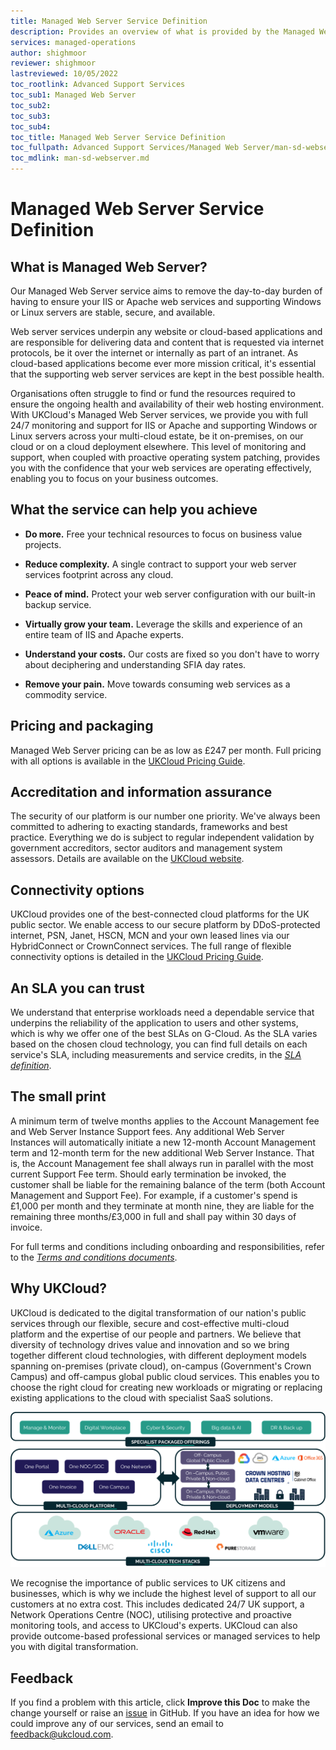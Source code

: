 ```yaml
---
title: Managed Web Server Service Definition
description: Provides an overview of what is provided by the Managed Web Server service
services: managed-operations
author: shighmoor
reviewer: shighmoor
lastreviewed: 10/05/2022
toc_rootlink: Advanced Support Services
toc_sub1: Managed Web Server
toc_sub2:
toc_sub3:
toc_sub4:
toc_title: Managed Web Server Service Definition
toc_fullpath: Advanced Support Services/Managed Web Server/man-sd-webserver.md
toc_mdlink: man-sd-webserver.md
---
```


# Managed Web Server Service Definition

## What is Managed Web Server?

Our Managed Web Server service aims to remove the day-to-day burden of having to ensure your IIS or Apache web services and supporting Windows or Linux servers are stable, secure, and available.

Web server services underpin any website or cloud-based applications and are responsible for delivering data and content that is requested via internet protocols, be it over the internet or internally as part of an intranet. As cloud-based applications become ever more mission critical, it's essential that the supporting web server services are kept in the best possible health.

Organisations often struggle to find or fund the resources required to ensure the ongoing health and availability of their web hosting environment. With UKCloud's Managed Web Server services, we provide you with full 24/7 monitoring and support for IIS or Apache and supporting Windows or Linux servers across your multi-cloud estate, be it on-premises, on our cloud or on a cloud deployment elsewhere. This level of monitoring and support, when coupled with proactive operating system patching, provides you with the confidence that your web services are operating effectively, enabling you to focus on your business outcomes.

## What the service can help you achieve

- **Do more.** Free your technical resources to focus on business value projects.

- **Reduce complexity.** A single contract to support your web server services footprint across any cloud.

- **Peace of mind.** Protect your web server configuration with our built-in backup service.

- **Virtually grow your team.** Leverage the skills and experience of an entire team of IIS and Apache experts.

- **Understand your costs.** Our costs are fixed so you don't have to worry about deciphering and understanding SFIA day rates.

- **Remove your pain.** Move towards consuming web services as a commodity service.

## Pricing and packaging

Managed Web Server pricing can be as low as £247 per month. Full pricing with all options is available in the [UKCloud Pricing Guide](https://ukcloud.com/pricing-guide).

## Accreditation and information assurance

The security of our platform is our number one priority. We've always been committed to adhering to exacting standards, frameworks and best practice. Everything we do is subject to regular independent validation by government accreditors, sector auditors and management system assessors. Details are available on the [UKCloud website](https://ukcloud.com/governance/).

## Connectivity options

UKCloud provides one of the best-connected cloud platforms for the UK public sector. We enable access to our secure platform by DDoS-protected internet, PSN, Janet, HSCN, MCN and your own leased lines via our HybridConnect or CrownConnect services. The full range of flexible connectivity options is detailed in the [UKCloud Pricing Guide](https://ukcloud.com/pricing-guide).

## An SLA you can trust

We understand that enterprise workloads need a dependable service that underpins the reliability of the application to users and other systems, which is why we offer one of the best SLAs on G-Cloud. As the SLA varies based on the chosen cloud technology, you can find full details on each service's SLA, including measurements and service credits, in the [*SLA definition*](../other/other-ref-sla-definition.md).

## The small print

A minimum term of twelve months applies to the Account Management fee and Web Server Instance Support fees. Any additional Web Server Instances will automatically initiate a new 12-month Account Management term and 12-month term for the new additional Web Server Instance. That is, the Account Management fee shall always run in parallel with the most current Support Fee term. Should early termination be invoked, the customer shall be liable for the remaining balance of the term (both Account Management and Support Fee). For example, if a customer's spend is £1,000 per month and they terminate at month nine, they are liable for the remaining three months/£3,000 in full and shall pay within 30 days of invoice.

For full terms and conditions including onboarding and responsibilities, refer to the [*Terms and conditions documents*](../other/other-ref-terms-and-conditions.md).

## Why UKCloud?

UKCloud is dedicated to the digital transformation of our nation's public services through our flexible, secure and cost-effective multi-cloud platform and the expertise of our people and partners. We believe that diversity of technology drives value and innovation and so we bring together different cloud technologies, with different deployment models spanning on-premises (private cloud), on-campus (Government's Crown Campus) and off-campus global public cloud services. This enables you to choose the right cloud for creating new workloads or migrating or replacing existing applications to the cloud with specialist SaaS solutions.

![UKCloud services](images/ukc-services-g13.png)

We recognise the importance of public services to UK citizens and businesses, which is why we include the highest level of support to all our customers at no extra cost. This includes dedicated 24/7 UK support, a Network Operations Centre (NOC), utilising protective and proactive monitoring tools, and access to UKCloud's experts. UKCloud can also provide outcome-based professional services or managed services to help you with digital transformation.

## Feedback

If you find a problem with this article, click **Improve this Doc** to make the change yourself or raise an [issue](https://github.com/UKCloud/documentation/issues) in GitHub. If you have an idea for how we could improve any of our services, send an email to <feedback@ukcloud.com>.
